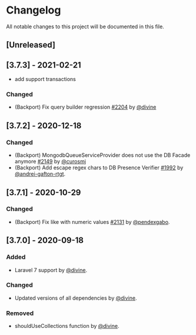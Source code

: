 # Changelog
All notable changes to this project will be documented in this file.

## [Unreleased]

## [3.7.3] - 2021-02-21
- add support transactions

### Changed
- (Backport) Fix query builder regression [#2204](https://github.com/jenssegers/laravel-mongodb/pull/2204) by [@divine](https://github.com/divine)

## [3.7.2] - 2020-12-18

### Changed
- (Backport) MongodbQueueServiceProvider does not use the DB Facade anymore [#2149](https://github.com/jenssegers/laravel-mongodb/pull/2149) by [@curosmj](https://github.com/curosmj)
- (Backport) Add escape regex chars to DB Presence Verifier [#1992](https://github.com/jenssegers/laravel-mongodb/pull/1992) by [@andrei-gafton-rtgt](https://github.com/andrei-gafton-rtgt).

## [3.7.1] - 2020-10-29

### Changed
- (Backport) Fix like with numeric values [#2131](https://github.com/jenssegers/laravel-mongodb/pull/2131) by [@pendexgabo](https://github.com/pendexgabo).

## [3.7.0] - 2020-09-18

### Added
- Laravel 7 support by [@divine](https://github.com/divine).

### Changed
- Updated versions of all dependencies by [@divine](https://github.com/divine).

### Removed
- shouldUseCollections function by [@divine](https://github.com/divine).
